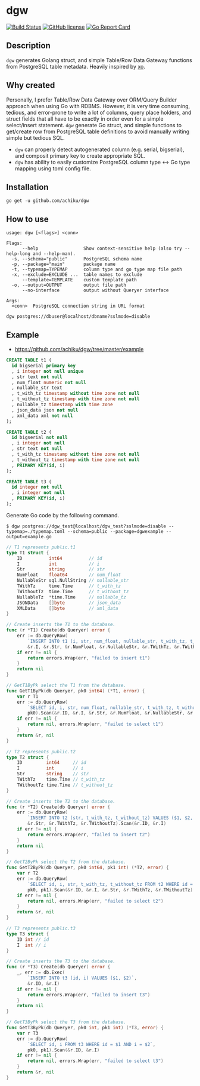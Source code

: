 # dgw

[![Build Status](https://travis-ci.org/achiku/dgw.svg?branch=master)](https://travis-ci.org/achiku/dgw)
[![GitHub license](https://img.shields.io/badge/license-MIT-blue.svg)](https://raw.githubusercontent.com/achiku/dgw/master/LICENSE)
[![Go Report Card](https://goreportcard.com/badge/github.com/achiku/dgw)](https://goreportcard.com/report/github.com/achiku/dgw)

## Description

`dgw` generates Golang struct, and simple Table/Row Data Gateway functions from PostgreSQL table metadata. Heavily inspired by [xo](https://github.com/knq/xo).


## Why created

Personally, I prefer Table/Row Data Gateway over ORM/Query Builder approach when using Go with RDBMS. However, it is very time consuming, tedious, and error-prone to write a lot of columns, query place holders, and struct fields that all have to be exactly in order even for a simple select/insert statement. `dgw` generate Go struct, and simple functions to get/create row from PostgreSQL table definitions to avoid manually writing simple but tedious SQL. 

- `dgw` can properly detect autogenerated column (e.g. serial, bigserial), and composit primary key to create appropriate SQL.
- `dgw` has ability to easily customize PostgreSQL column type <-> Go type mapping using toml config file.


## Installation

```
go get -u github.com/achiku/dgw
```


## How to use

```
usage: dgw [<flags>] <conn>

Flags:
      --help                 Show context-sensitive help (also try --help-long and --help-man).
  -s, --schema="public"      PostgreSQL schema name
  -p, --package="main"       package name
  -t, --typemap=TYPEMAP      column type and go type map file path
  -x, --exclude=EXCLUDE ...  table names to exclude
      --template=TEMPLATE    custom template path
  -o, --output=OUTPUT        output file path
      --no-interface         output without Queryer interface

Args:
  <conn>  PostgreSQL connection string in URL format
```

```
dgw postgres://dbuser@localhost/dbname?sslmode=disable 
```

## Example

- https://github.com/achiku/dgw/tree/master/example

```sql
CREATE TABLE t1 (
  id bigserial primary key
  , i integer not null unique
  , str text not null
  , num_float numeric not null
  , nullable_str text
  , t_with_tz timestamp without time zone not null
  , t_without_tz timestamp with time zone not null
  , nullable_tz timestamp with time zone
  , json_data json not null
  , xml_data xml not null
);

CREATE TABLE t2 (
  id bigserial not null
  , i integer not null
  , str text not null
  , t_with_tz timestamp without time zone not null
  , t_without_tz timestamp with time zone not null
  , PRIMARY KEY(id, i)
);

CREATE TABLE t3 (
  id integer not null
  , i integer not null
  , PRIMARY KEY(id, i)
);
```

Generate Go code by the following command.

```
$ dgw postgres://dgw_test@localhost/dgw_test?sslmode=disable --typemap=./typemap.toml --schema=public --package=dgwexample --output=example.go
```

```go
// T1 represents public.t1
type T1 struct {
	ID          int64          // id
	I           int            // i
	Str         string         // str
	NumFloat    float64        // num_float
	NullableStr sql.NullString // nullable_str
	TWithTz     time.Time      // t_with_tz
	TWithoutTz  time.Time      // t_without_tz
	NullableTz  *time.Time     // nullable_tz
	JSONData    []byte         // json_data
	XMLData     []byte         // xml_data
}

// Create inserts the T1 to the database.
func (r *T1) Create(db Queryer) error {
	err := db.QueryRow(
		`INSERT INTO t1 (i, str, num_float, nullable_str, t_with_tz, t_without_tz, nullable_tz, json_data, xml_data) VALUES ($1, $2, $3, $4, $5, $6, $7, $8, $9) RETURNING id`,
		&r.I, &r.Str, &r.NumFloat, &r.NullableStr, &r.TWithTz, &r.TWithoutTz, &r.NullableTz, &r.JSONData, &r.XMLData).Scan(&r.ID)
	if err != nil {
		return errors.Wrap(err, "failed to insert t1")
	}
	return nil
}

// GetT1ByPk select the T1 from the database.
func GetT1ByPk(db Queryer, pk0 int64) (*T1, error) {
	var r T1
	err := db.QueryRow(
		`SELECT id, i, str, num_float, nullable_str, t_with_tz, t_without_tz, nullable_tz, json_data, xml_data FROM t1 WHERE id = $1`,
		pk0).Scan(&r.ID, &r.I, &r.Str, &r.NumFloat, &r.NullableStr, &r.TWithTz, &r.TWithoutTz, &r.NullableTz, &r.JSONData, &r.XMLData)
	if err != nil {
		return nil, errors.Wrap(err, "failed to select t1")
	}
	return &r, nil
}

// T2 represents public.t2
type T2 struct {
	ID         int64     // id
	I          int       // i
	Str        string    // str
	TWithTz    time.Time // t_with_tz
	TWithoutTz time.Time // t_without_tz
}

// Create inserts the T2 to the database.
func (r *T2) Create(db Queryer) error {
	err := db.QueryRow(
		`INSERT INTO t2 (str, t_with_tz, t_without_tz) VALUES ($1, $2, $3) RETURNING id, i`,
		&r.Str, &r.TWithTz, &r.TWithoutTz).Scan(&r.ID, &r.I)
	if err != nil {
		return errors.Wrap(err, "failed to insert t2")
	}
	return nil
}

// GetT2ByPk select the T2 from the database.
func GetT2ByPk(db Queryer, pk0 int64, pk1 int) (*T2, error) {
	var r T2
	err := db.QueryRow(
		`SELECT id, i, str, t_with_tz, t_without_tz FROM t2 WHERE id = $1 AND i = $2`,
		pk0, pk1).Scan(&r.ID, &r.I, &r.Str, &r.TWithTz, &r.TWithoutTz)
	if err != nil {
		return nil, errors.Wrap(err, "failed to select t2")
	}
	return &r, nil
}

// T3 represents public.t3
type T3 struct {
	ID int // id
	I  int // i
}

// Create inserts the T3 to the database.
func (r *T3) Create(db Queryer) error {
	_, err := db.Exec(
		`INSERT INTO t3 (id, i) VALUES ($1, $2)`,
		&r.ID, &r.I)
	if err != nil {
		return errors.Wrap(err, "failed to insert t3")
	}
	return nil
}

// GetT3ByPk select the T3 from the database.
func GetT3ByPk(db Queryer, pk0 int, pk1 int) (*T3, error) {
	var r T3
	err := db.QueryRow(
		`SELECT id, i FROM t3 WHERE id = $1 AND i = $2`,
		pk0, pk1).Scan(&r.ID, &r.I)
	if err != nil {
		return nil, errors.Wrap(err, "failed to select t3")
	}
	return &r, nil
}
```
